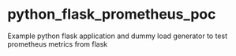 # python_flask_prometheus_poc

Example python flask application and dummy load generator to test  prometheus metrics from flask

